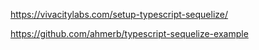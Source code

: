 https://vivacitylabs.com/setup-typescript-sequelize/

https://github.com/ahmerb/typescript-sequelize-example